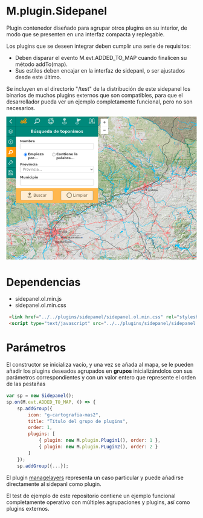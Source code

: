 # M.plugin.Sidepanel

Plugin contenedor diseñado para agrupar otros plugins en su interior, de modo que se presenten en una interfaz compacta y replegable. 

Los plugins que se deseen integrar deben cumplir una serie de requisitos:

- Deben disparar el evento M.evt.ADDED_TO_MAP cuando finalicen su método addTo(map).
- Sus estilos deben encajar en la interfaz de sidepanl, o ser ajustados desde este último.

Se incluyen en el directorio "/test" de la distribución de este sidepanel los binarios de muchos plugins externos que son compatibles, para que el desarrollador pueda ver un ejemplo completamente funcional, pero no son necesarios.

![Imagen1](../img/Sidepanel.png)

# Dependencias

- sidepanel.ol.min.js
- sidepanel.ol.min.css


```html
 <link href="../../plugins/sidepanel/sidepanel.ol.min.css" rel="stylesheet" />
 <script type="text/javascript" src="../../plugins/sidepanel/sidepanel.ol.min.js"></script>
```

# Parámetros

El constructor se inicializa vacío, y una vez se añada al mapa, se le pueden añadir los plugins deseados agrupados en **grupos** inicializándolos con sus parámetros correspondientes y con un valor entero que represente el orden de las pestañas

```javascript
var sp = new Sidepanel();
sp.on(M.evt.ADDED_TO_MAP, () => {
    sp.addGroup({
        icon: "g-cartografia-mas2",
        title: "Título del grupo de plugins",
        order: 1,
        plugins: [
            { plugin: new M.plugin.Plugin1(), order: 1 },
            { plugin: new M.plugin.PLugin2(), order: 2 }
        ]
    });
    sp.addGroup({...});
```  
El plugin [managelayers](https://github.com/sigcorporativo-ja/managelayers) representa un caso particular y puede añadirse directamente al sidepanl como plugin.

El test de ejemplo de este repositorio contiene un ejemplo funcional completamente operativo con múltiples agrupaciones y plugins, así como plugins externos.  